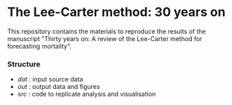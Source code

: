 # The Lee-Carter method: 30 years on

This repository contains the materials to reproduce the results of the manuscript "Thirty years on:  A review of the Lee-Carter method for forecasting mortality".


### Structure

- _dat_ : input source data
- _out_ : output data and figures
- _src_ : code to replicate analysis and visualisation
